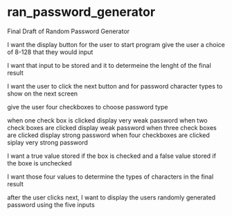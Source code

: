 # ran_password_generator
Final Draft of Random Password Generator

I want the display button for the user to start program
give the user a choice of 8-128 that they would input 

I want that input to be stored and it to determeine the lenght of the final result

I want the user to click the next button and for password character types to show on the next screen

give the user four checkboxes to choose password type

when one check box is clicked display very weak password
when two check boxes are clicked display weak password
when three check boxes are clicked display strong password
when four checkboxes are clicked siplay very strong password

I want a true value stored if the box is checked and a false value stored if the boxe is unchecked

I want those four values to determine the types of characters in the final result

after the user clicks next, I want to display the users randomly generated password using the five inputs
